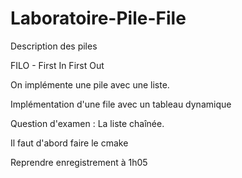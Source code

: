 # Laboratoire-Pile-File

Description des piles

FILO - First In First Out

On implémente une pile avec une liste.

Implémentation d'une file avec un tableau dynamique

Question d'examen : La liste chaînée. 

Il faut d'abord faire le cmake

Reprendre enregistrement à 1h05
